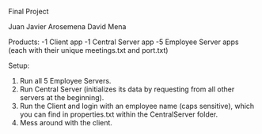 Final Project

Juan Javier Arosemena
David Mena

Products:
-1 Client app
-1 Central Server app
-5 Employee Server apps (each with their unique meetings.txt and port.txt)

Setup:
1. Run all 5 Employee Servers.
2. Run Central Server (initializes its data by requesting from all other servers at the beginning).
3. Run the Client and login with an employee name (caps sensitive), which you can find in properties.txt within the CentralServer folder.
4. Mess around with the client.